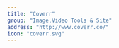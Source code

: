 ```yaml
---
title: "Coverr"
group: "Image,Video Tools & Site"
address: "http://www.coverr.co/"
icon: "coverr.svg"
---
```


